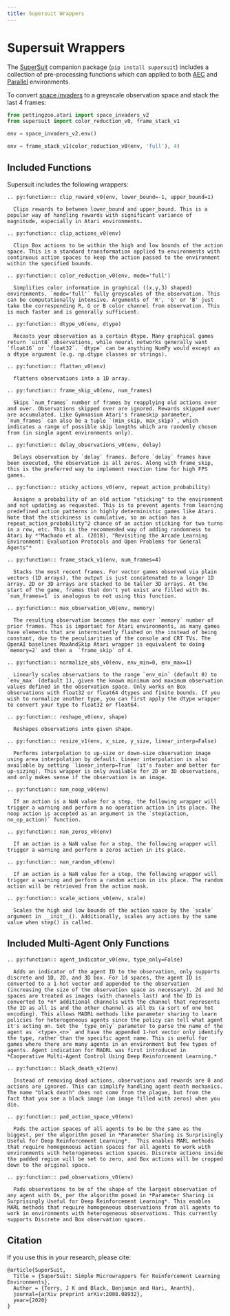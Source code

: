 ```yaml
---
title: Supersuit Wrappers
---
```


# Supersuit Wrappers

The [SuperSuit](https://github.com/Farama-Foundation/SuperSuit) companion package (`pip install supersuit`) includes a collection of pre-processing functions which can applied to both [AEC](/api/aec/) and [Parallel](/api/parallel/) environments.

To convert [space invaders](/environments/atari/space_invaders/) to a greyscale observation space and stack the last 4 frames:

``` python notest
from pettingzoo.atari import space_invaders_v2
from supersuit import color_reduction_v0, frame_stack_v1

env = space_invaders_v2.env()

env = frame_stack_v1(color_reduction_v0(env, 'full'), 4)
```

## Included Functions

Supersuit includes the following wrappers:


```{eval-rst}
.. py:function:: clip_reward_v0(env, lower_bound=-1, upper_bound=1)

  Clips rewards to between lower_bound and upper_bound. This is a popular way of handling rewards with significant variance of magnitude, especially in Atari environments.

.. py:function:: clip_actions_v0(env)

  Clips Box actions to be within the high and low bounds of the action space. This is a standard transformation applied to environments with continuous action spaces to keep the action passed to the environment within the specified bounds.

.. py:function:: color_reduction_v0(env, mode='full')

  Simplifies color information in graphical ((x,y,3) shaped) environments. `mode='full'` fully greyscales of the observation. This can be computationally intensive. Arguments of 'R', 'G' or 'B' just take the corresponding R, G or B color channel from observation. This is much faster and is generally sufficient.

.. py:function:: dtype_v0(env, dtype)

  Recasts your observation as a certain dtype. Many graphical games return `uint8` observations, while neural networks generally want `float16` or `float32`. `dtype` can be anything NumPy would except as a dtype argument (e.g. np.dtype classes or strings).

.. py:function:: flatten_v0(env)

  flattens observations into a 1D array.

.. py:function:: frame_skip_v0(env, num_frames)

  Skips `num_frames` number of frames by reapplying old actions over and over. Observations skipped over are ignored. Rewards skipped over are accumulated. Like Gymnasium Atari's frameskip parameter, `num_frames` can also be a tuple `(min_skip, max_skip)`, which indicates a range of possible skip lengths which are randomly chosen from (in single agent environments only).

.. py:function:: delay_observations_v0(env, delay)

  Delays observation by `delay` frames. Before `delay` frames have been executed, the observation is all zeros. Along with frame_skip, this is the preferred way to implement reaction time for high FPS games.

.. py:function:: sticky_actions_v0(env, repeat_action_probability)

  Assigns a probability of an old action "sticking" to the environment and not updating as requested. This is to prevent agents from learning predefined action patterns in highly deterministic games like Atari. Note that the stickiness is cumulative, so an action has a repeat_action_probability^2 chance of an action sticking for two turns in a row, etc. This is the recommended way of adding randomness to Atari by *"Machado et al. (2018), "Revisiting the Arcade Learning Environment: Evaluation Protocols and Open Problems for General Agents"*

.. py:function:: frame_stack_v1(env, num_frames=4)

  Stacks the most recent frames. For vector games observed via plain vectors (1D arrays), the output is just concatenated to a longer 1D array. 2D or 3D arrays are stacked to be taller 3D arrays. At the start of the game, frames that don't yet exist are filled with 0s. `num_frames=1` is analogous to not using this function.

.. py:function:: max_observation_v0(env, memory)

  The resulting observation becomes the max over `memory` number of prior frames. This is important for Atari environments, as many games have elements that are intermitently flashed on the instead of being constant, due to the peculiarities of the console and CRT TVs. The OpenAI baselines MaxAndSkip Atari wrapper is equivalent to doing `memory=2` and then a  `frame_skip` of 4.

.. py:function:: normalize_obs_v0(env, env_min=0, env_max=1)

  Linearly scales observations to the range `env_min` (default 0) to `env_max` (default 1), given the known minimum and maximum observation values defined in the observation space. Only works on Box observations with float32 or float64 dtypes and finite bounds. If you wish to normalize another type, you can first apply the dtype wrapper to convert your type to float32 or float64.

.. py:function:: reshape_v0(env, shape)

  Reshapes observations into given shape.

.. py:function:: resize_v1(env, x_size, y_size, linear_interp=False)

  Performs interpolation to up-size or down-size observation image using area interpolation by default. Linear interpolation is also available by setting `linear_interp=True` (it's faster and better for up-sizing). This wrapper is only available for 2D or 3D observations, and only makes sense if the observation is an image.

.. py:function:: nan_noop_v0(env)

  If an action is a NaN value for a step, the following wrapper will trigger a warning and perform a no operation action in its place. The noop action is accepted as an argument in the `step(action, no_op_action)` function.

.. py:function:: nan_zeros_v0(env)

  If an action is a NaN value for a step, the following wrapper will trigger a warning and perform a zeros action in its place.

.. py:function:: nan_random_v0(env)

  If an action is a NaN value for a step, the following wrapper will trigger a warning and perform a random action in its place. The random action will be retrieved from the action mask.

.. py:function:: scale_actions_v0(env, scale)

  Scales the high and low bounds of the action space by the `scale` argument in __init__(). Additionally, scales any actions by the same value when step() is called.

```
## Included Multi-Agent Only Functions

```{eval-rst}
.. py:function:: agent_indicator_v0(env, type_only=False)

  Adds an indicator of the agent ID to the observation, only supports discrete and 1D, 2D, and 3D box. For 1d spaces, the agent ID is converted to a 1-hot vector and appended to the observation (increasing the size of the observation space as necessary). 2d and 3d spaces are treated as images (with channels last) and the ID is converted to *n* additional channels with the channel that represents the ID as all 1s and the other channel as all 0s (a sort of one hot encoding). This allows MADRL methods like parameter sharing to learn policies for heterogeneous agents since the policy can tell what agent it's acting on. Set the `type_only` parameter to parse the name of the agent as `<type>_<n>` and have the appended 1-hot vector only identify the type, rather than the specific agent name. This is useful for games where there are many agents in an environment but few types of agents. Agent indication for MADRL was first introduced in *Cooperative Multi-Agent Control Using Deep Reinforcement Learning.*

.. py:function:: black_death_v2(env)

  Instead of removing dead actions, observations and rewards are 0 and actions are ignored. This can simplify handling agent death mechanics. The name "black death" does not come from the plague, but from the fact that you see a black image (an image filled with zeros) when you die.

.. py:function:: pad_action_space_v0(env)

  Pads the action spaces of all agents to be be the same as the biggest, per the algorithm posed in *Parameter Sharing is Surprisingly Useful for Deep Reinforcement Learning*.  This enables MARL methods that require homogeneous action spaces for all agents to work with environments with heterogeneous action spaces. Discrete actions inside the padded region will be set to zero, and Box actions will be cropped down to the original space.

.. py:function:: pad_observations_v0(env)

  Pads observations to be of the shape of the largest observation of any agent with 0s, per the algorithm posed in *Parameter Sharing is Surprisingly Useful for Deep Reinforcement Learning*. This enables MARL methods that require homogeneous observations from all agents to work in environments with heterogeneous observations. This currently supports Discrete and Box observation spaces.
```

[//]: # (## Environment Vectorization)

[//]: # ()
[//]: # (* `concat_vec_envs_v0&#40;vec_env, num_vec_envs, num_cpus=0, base_class='gym'&#41;` takes in an `vec_env` which is vector environment &#40;should not have multithreading enabled&#41;. Creates a new vector environment with `num_vec_envs` copies of that vector environment concatenated together and runs them on `num_cpus` cpus as balanced as possible between cpus. `num_cpus=0` or `num_cpus=1` means to create 0 new threads, i.e. run the process in an efficient single threaded manner. A use case for this function is given below. If the base class of the resulting vector environment matters as it does for stable baselines, you can use the `base_class` parameter to switch between `"gym"` base class and `"stable_baselines3"`'s base class. Note that both have identical functionality.)

[//]: # (### Parallel Environment Vectorization)

[//]: # ()
[//]: # (Note that a multi-agent environment has a similar interface to a vector environment. Give each possible agent an index in the vector and the vector of agents can be interpreted as a vector of "environments":)

[//]: # ()
[//]: # (``` python)

[//]: # (agent_1)

[//]: # (agent_2)

[//]: # (agent_3)

[//]: # (...)

[//]: # (```)

[//]: # ()
[//]: # (Where each agent's observation, reward, done, and info will be that environment's data.)

[//]: # ()
[//]: # (The following function performs this conversion.)

[//]: # ()
[//]: # (* `pettingzoo_env_to_vec_env_v0&#40;env&#41;`: Takes a PettingZoo ParallelEnv with the following assumptions: no agent death or generation, homogeneous action and observation spaces. Returns a gymnasium vector environment where each "environment" in the vector represents one agent. An arbitrary PettingZoo parallel environment can be enforced to have these assumptions by wrapping it with the pad_action_space, pad_observations, and the black_death wrapper&#41;. This conversion to a vector environment can be used to train appropriate pettingzoo environments with standard single agent RL methods such as stable baselines's A2C out of box &#40;example below&#41;.)

[//]: # ()
[//]: # (You can also use the `concat_vec_envs_v0` functionality to train on several vector environments in parallel, forming a vector which looks like)

[//]: # ()
[//]: # (``` python)

[//]: # (env_1_agent_1)

[//]: # (env_1_agent_2)

[//]: # (env_1_agent_3)

[//]: # (env_2_agent_1)

[//]: # (env_2_agent_2)

[//]: # (env_2_agent_3)

[//]: # (...)

[//]: # (```)

[//]: # ()
[//]: # (So you can for example train 4 copies of pettingzoo's pistonball environment in parallel with some code like:)

[//]: # ()
[//]: # (``` python)

[//]: # (from stable_baselines3 import PPO)

[//]: # (from pettingzoo.butterfly import pistonball_v6)

[//]: # (import supersuit as ss)

[//]: # (env = pistonball_v6.parallel_env&#40;&#41;)

[//]: # (env = ss.color_reduction_v0&#40;env, mode='B'&#41;)

[//]: # (env = ss.resize_v1&#40;env, x_size=84, y_size=84&#41;)

[//]: # (env = ss.frame_stack_v1&#40;env, 3&#41;)

[//]: # (env = ss.pettingzoo_env_to_vec_env_v0&#40;env&#41;)

[//]: # (env = ss.concat_vec_envs_v0&#40;env, 8, num_cpus=4, base_class='stable_baselines3'&#41;)

[//]: # (model = PPO&#40;'CnnPolicy', env, verbose=3, n_steps=16&#41;)

[//]: # (model.learn&#40;total_timesteps=2000000&#41;)

[//]: # (```)

[//]: # ()
[//]: # (* `vectorize_aec_env_v0&#40;aec_env, num_envs, num_cpus=0&#41;` creates an AEC Vector env &#40;API documented in source [here]&#40;https://github.com/Farama-Foundation/SuperSuit/blob/master/supersuit/aec_vector/base_aec_vec_env.py&#41;&#41;. `num_cpus=0` indicates that the process will run in a single thread. Values of 1 or more will spawn at most that number of processes.)

[//]: # ()
[//]: # (#### Note on multiprocessing)

[//]: # (Turning on multiprocessing runs each environment in it's own process. Turning this on is typically much slower for fast environments &#40;like card games&#41;, but much faster for slow environments &#40;like robotics simulations&#41;. Determining which case you are will require testing.)

[//]: # ()
[//]: # (On MacOS with python3.8 or higher, you will need to change the default multiprocessing setting to use fork multiprocessing instead of spawn multiprocessing, as shown below, before the multiprocessing environment is created.)

[//]: # ()
[//]: # (``` python)

[//]: # (import multiprocessing)

[//]: # (multiprocessing.set_start_method&#40;"fork"&#41;)

[//]: # (```)

[//]: # ()
[//]: # (## Lambda Functions)

[//]: # ()
[//]: # (If none of the included in micro-wrappers are suitable for your needs, you can use a lambda function &#40;or submit a PR&#41;.)

[//]: # ()
[//]: # (* `action_lambda_v1&#40;env, change_action_fn, change_space_fn&#41;` allows you to define arbitrary changes to the actions via `change_action_fn&#40;action, space&#41; : action` and to the action spaces with `change_space_fn&#40;action_space&#41; : action_space`. Remember that you are transforming the actions received by the wrapper to the actions expected by the base environment. In multi-agent environments only, the lambda functions can optionally accept an extra `agent` parameter, which lets you know the agent name of the action/action space, e.g. `change_action_fn&#40;action, space, agent&#41; : action`.)

[//]: # ()
[//]: # (* `observation_lambda_v0&#40;env, observation_fn, observation_space_fn&#41;` allows you to define arbitrary changes to the via `observation_fn&#40;observation, obs_space&#41; : observation`, and `observation_space_fn&#40;obs_space&#41; : obs_space`. For Box-Box transformations the space transformation will be inferred from `change_observation_fn` if `change_obs_space_fn=None` by passing the `high` and `low` bounds through the `observation_space_fn`. In multi-agent environments only, the lambda functions can optionally accept an `agent` parameter, which lets you know the agent name of the observation/observation space, e.g. `observation_fn&#40;observation, obs_space, agent&#41; : observation`.)

[//]: # ()
[//]: # (* `reward_lambda_v0&#40;env, change_reward_fn&#41;` allows you to make arbitrary changes to rewards by passing in a `change_reward_fn&#40;reward&#41; : reward` function. For Gymnasium environments this is called every step to transform the returned reward. For AECEnv, this function is used to change each element in the rewards dictionary every step.)

[//]: # ()
[//]: # (### Lambda Function Examples)

[//]: # ()
[//]: # (Adding noise to a Box observation looks like:)

[//]: # ()
[//]: # (``` python)

[//]: # (env = observation_lambda_v0&#40;env, lambda x : x + np.random.normal&#40;size=x.shape&#41;&#41;)

[//]: # (```)

[//]: # ()
[//]: # (Adding noise to a box observation and increasing the high and low bounds to accommodate this extra noise looks like:)

[//]: # ()
[//]: # (``` python)

[//]: # (env = observation_lambda_v0&#40;env,)

[//]: # (    lambda x : x + np.random.normal&#40;size=x.shape&#41;,)

[//]: # (    lambda obs_space : gym.spaces.Box&#40;obs_space.low-5,obs_space.high+5&#41;&#41;)

[//]: # (```)

[//]: # ()
[//]: # (Changing 1d box action space to a Discrete space by mapping the discrete actions to one-hot vectors looks like:)

[//]: # ()
[//]: # (``` python)

[//]: # (def one_hot&#40;x,n&#41;:)

[//]: # (    v = np.zeros&#40;n&#41;)

[//]: # (    v[x] = 1)

[//]: # (    return v)

[//]: # ()
[//]: # (env = action_lambda_v1&#40;env,)

[//]: # (    lambda action, act_space : one_hot&#40;action, act_space.shape[0]&#41;,)

[//]: # (    lambda act_space : gym.spaces.Discrete&#40;act_space.shape[0]&#41;&#41;)

[//]: # (```)

[//]: # ()
[//]: # (Note that many of the supersuit wrappers are implemented with a lambda wrapper behind the scenes. See [here]&#40;https://github.com/Farama-Foundation/SuperSuit/blob/master/supersuit/generic_wrappers/basic_wrappers.py&#41; for some examples.)

## Citation

If you use this in your research, please cite:

```
@article{SuperSuit,
  Title = {SuperSuit: Simple Microwrappers for Reinforcement Learning Environments},
  Author = {Terry, J K and Black, Benjamin and Hari, Ananth},
  journal={arXiv preprint arXiv:2008.08932},
  year={2020}
}
```
